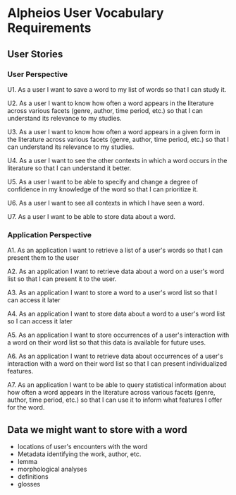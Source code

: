 # Alpheios User Vocabulary Requirements

## User Stories

### User Perspective

U1. As a user I want to save a word to my list of words so that I can study it.

U2. As a user I want to know how often a word appears in the literature across various facets (genre, author, time period, etc.) so that I can understand its relevance to my studies.

U3. As a user I want to know how often a word appears in a given form in the literature across various facets (genre, author, time period, etc.) so that I can understand its relevance to my studies.

U4. As a user I want to see the other contexts in which a word occurs in the literature so that I can understand it better.

U5. As a user I want to be able to specify and change a degree of confidence in my knowledge of the word so that I can prioritize it.

U6. As a user I want to see all contexts in which I have seen a word.

U7. As a user I want to be able to store data about a word.

### Application Perspective

A1. As an application I want to retrieve a list of a user's words so that I can present them to the user

A2. As an application I want to retrieve data about a word on a user's word list so that I can present it to the user.

A3. As an application I want to store a word to a user's word list so that I can access it later

A4. As an application I want to store data about a word to a user's word list so I can access it later

A5. As an application I want to store occurrences of a user's interaction with a word on their word list so that this data is available for future uses.

A6. As an application I want to retrieve data about occurrences of a user's interaction with a word on their word list so that I can present individualized features.

A7. As an application I want to be able to query statistical information about how often a word appears in the literature across various facets (genre, author, time period, etc.) so that I can use it to inform what features I offer for the word.



## Data we might want to store with a word

* locations of user's encounters with the word
* Metadata identifying the work, author, etc.
* lemma
* morphological analyses
* definitions
* glosses

